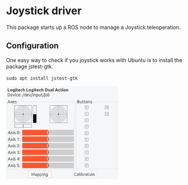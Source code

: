 # Joystick driver

This package starts up a ROS node to manage a Joystick teleoperation.

## Configuration

One easy way to check if you joystick works with Ubuntu is to install the package jstest-gtk.

`sudo apt install jstest-gtk`

<img src="docs/images/jstest-gtk.png" width="60%">
